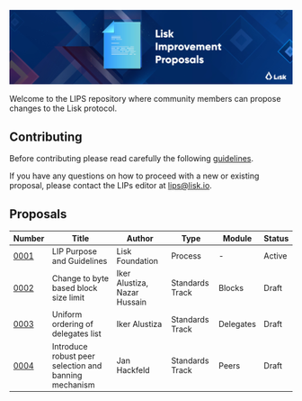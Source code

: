 ![Lisk Improvement Proposals](banner.jpg "Lisk Improvement Proposals")

Welcome to the LIPS repository where community members can propose changes to the Lisk protocol.

## Contributing

Before contributing please read carefully the following [guidelines](proposals/lip-0001.md).

If you have any questions on how to proceed with a new or existing proposal, please contact the LIPs editor at [lips@lisk.io](mailto:lips@lisk.io).

## Proposals

| Number                        | Title                                                 | Author                        | Type            | Module        | Status        |
| ------------------------------|------------------------------------------------------ | ------------------------------| ----------------|---------------|---------------|
| [0001](proposals/lip-0001.md) | LIP Purpose and Guidelines                            | Lisk Foundation               | Process         | -             | Active        |
| [0002](proposals/lip-0002.md) | Change to byte based block size limit                 | Iker Alustiza, Nazar Hussain  | Standards Track | Blocks        | Draft         |
| [0003](proposals/lip-0003.md) | Uniform ordering of delegates list                    | Iker Alustiza                 | Standards Track | Delegates     | Draft         |
| [0004](proposals/lip-0004.md) | Introduce robust peer selection and banning mechanism | Jan Hackfeld                  | Standards Track | Peers         | Draft         |
